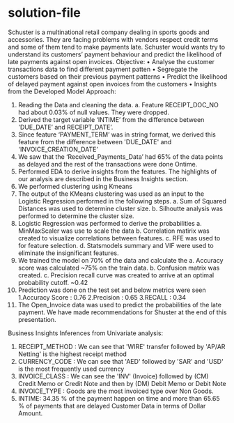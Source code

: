# solution-file
Schuster is a multinational retail company dealing in sports goods and 
accessories. They are facing problems with vendors respect credit terms and 
some of them tend to make payments late. Schuster would wants try to 
understand its customers’ payment behaviour and predict the likelihood of 
late payments against open invoices.
Objective:
• Analyse the customer transactions data to find different payment patten
• Segregate the customers based on their previous payment patterns
• Predict the likelihood of delayed payment against open invoices from the 
customers
• Insights from the Developed Model
Approach:
1. Reading the Data and cleaning the data.
a. Feature RECEIPT_DOC_NO had about 0.03% of null values. They were 
dropped.
2. Derived the target variable ‘INTIME’ from the difference between 
'DUE_DATE’ and RECEIPT_DATE’.
3. Since feature ‘PAYMENT_TERM’ was in string format, we derived this 
feature from the difference between 'DUE_DATE' and 
'INVOICE_CREATION_DATE’
4. We saw that the ‘Received_Payments_Data’ had 65% of the data points 
as delayed and the rest of the transactions were done Ontime.
5. Performed EDA to derive insights from the features. The highlights of 
our analysis are described in the Business Insights section.
6. We performed clustering using Kmeans
7. The output of the KMeans clustering was used as an input to the Logistic 
Regression performed in the following steps.
a. Sum of Squared Distances was used to determine cluster size.
b. Silhoutte analysis was performed to determine the cluster size.
8. Logistic Regression was performed to derive the probabilities
a. MinMaxScaler was use to scale the data
b. Correlation matirix was created to visualize correlations between features.
c. RFE was used to for feature selection.
d. Statsmodels summary and VIF were used to eliminate the insignificant 
features.
9. We trained the model on 70% of the data and calculate the 
a. Accuracy score was calculated ~75% on the train data.
b. Confusion matrix was created.
c. Precision recall curve was created to arrive at an optimal probability cutoff. 
~0.42
10. Prediction was done on the test set and below metrics were seen
1.Accuracy Score : 0.76
2.Precision : 0.65
3.RECALL : 0.34
11. The Open_Invoice data was used to 
predict the probabilities of the late 
payment. We have made 
recommendations for Shuster at the 
end of this presentation.

Business Insights
Inferences from Univariate analysis:
1. RECEIPT_METHOD : We can see that 'WIRE' transfer followed by 'AP/AR Netting' is the highest receipt 
method
2. CURRENCY_CODE : We can see that 'AED' followed by 'SAR' and 'USD' is the most frequently used 
currency
3. INVOICE_CLASS : We can see the 'INV' (Invoice) followed by (CM) Credit Memo or Credit Note and then 
by (DM) Debit Memo or Debit Note 
4. INVOICE_TYPE : Goods are the most invoiced type over Non Goods.
5. INTIME: 34.35 % of the payment happen on time and more than 65.65 % of payments that are delayed
Customer Data in terms of Dollar Amount.
